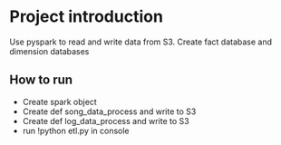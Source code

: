 # Project introduction
Use pyspark to read and write data from S3.
Create fact database and dimension databases

## How to run
- Create spark object
- Create def song_data_process and write to S3
- Create def log_data_process and write to S3
- run !python etl.py in console
